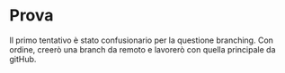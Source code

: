 # Prova
Il primo tentativo è stato confusionario per la questione branching. Con ordine, creerò una branch da remoto e lavorerò con quella principale da gitHub.